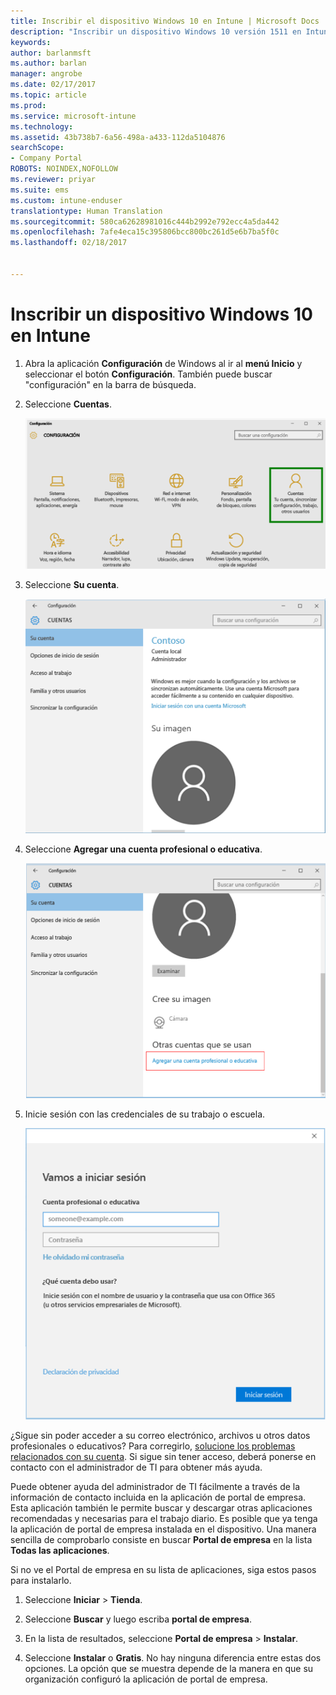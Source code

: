 ```yaml
---
title: Inscribir el dispositivo Windows 10 en Intune | Microsoft Docs
description: "Inscribir un dispositivo Windows 10 versión 1511 en Intune"
keywords: 
author: barlanmsft
ms.author: barlan
manager: angrobe
ms.date: 02/17/2017
ms.topic: article
ms.prod: 
ms.service: microsoft-intune
ms.technology: 
ms.assetid: 43b738b7-6a56-498a-a433-112da5104876
searchScope:
- Company Portal
ROBOTS: NOINDEX,NOFOLLOW
ms.reviewer: priyar
ms.suite: ems
ms.custom: intune-enduser
translationtype: Human Translation
ms.sourcegitcommit: 580ca62628981016c444b2992e792ecc4a5da442
ms.openlocfilehash: 7afe4eca15c395806bcc800bc261d5e6b7ba5f0c
ms.lasthandoff: 02/18/2017


---
```


# <a name="enroll-your-windows-10-device-in-intune"></a>Inscribir un dispositivo Windows 10 en Intune

1.  Abra la aplicación **Configuración** de Windows al ir al **menú Inicio** y seleccionar el botón **Configuración**. También puede buscar "configuración" en la barra de búsqueda.

2. Seleccione **Cuentas**.

    ![Vaya a Configuración y a Cuentas](./media/W10-enroll-1-settings-accounts.png)

3. Seleccione **Su cuenta**.

    ![Seleccionar la cuenta](./media/W10-enroll-2-accounts-your-account.png)

4. Seleccione **Agregar una cuenta profesional o educativa**.

    ![Seleccionar agregar una cuenta profesional o educativa](./media/w10-enroll-3-add-work-school-acct.png)

5. Inicie sesión con las credenciales de su trabajo o escuela.

    ![Iniciar sesión](./media/W10-enroll-4-sign-in.png)

¿Sigue sin poder acceder a su correo electrónico, archivos u otros datos profesionales o educativos? Para corregirlo, [solucione los problemas relacionados con su cuenta](troubleshoot-your-windows-10-device-windows.md#troubleshooting-steps-to-follow-if-you-see-your-account). Si sigue sin tener acceso, deberá ponerse en contacto con el administrador de TI para obtener más ayuda.

Puede obtener ayuda del administrador de TI fácilmente a través de la información de contacto incluida en la aplicación de portal de empresa. Esta aplicación también le permite buscar y descargar otras aplicaciones recomendadas y necesarias para el trabajo diario. Es posible que ya tenga la aplicación de portal de empresa instalada en el dispositivo. Una manera sencilla de comprobarlo consiste en buscar __Portal de empresa__ en la lista __Todas las aplicaciones__.

Si no ve el Portal de empresa en su lista de aplicaciones, siga estos pasos para instalarlo.

1. Seleccione **Iniciar** > **Tienda**.

2. Seleccione **Buscar** y luego escriba **portal de empresa**.

3. En la lista de resultados, seleccione **Portal de empresa** > **Instalar**.

4. Seleccione **Instalar** o **Gratis**. No hay ninguna diferencia entre estas dos opciones. La opción que se muestra depende de la manera en que su organización configuró la aplicación de portal de empresa.

